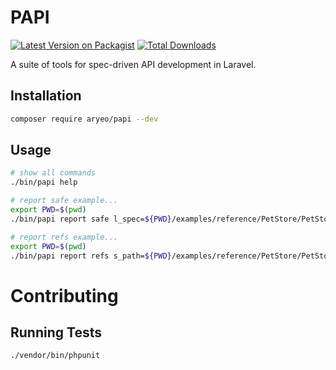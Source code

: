 # PAPI

[![Latest Version on Packagist](https://img.shields.io/packagist/v/aryeo/papi.svg?style=flat-square)](https://packagist.org/packages/aryeo/papi)
[![Total Downloads](https://img.shields.io/packagist/dt/aryeo/papi.svg?style=flat-square)](https://packagist.org/packages/aryeo/papi)

A suite of tools for spec-driven API development in Laravel.

## Installation

```bash
composer require aryeo/papi --dev
```

## Usage

```bash
# show all commands
./bin/papi help

# report safe example...
export PWD=$(pwd)
./bin/papi report safe l_spec=${PWD}/examples/reference/PetStore/PetStore.2021-07-23.json c_spec=${PWD}/examples/reference/PetStore/PetStore.2021-07-23-changed.json

# report refs example...
export PWD=$(pwd)
./bin/papi report refs s_path=${PWD}/examples/reference/PetStore/PetStore.2021-07-24.json m_dir=${PWD}/examples/models
```

# Contributing

## Running Tests

```bash
./vendor/bin/phpunit
```
